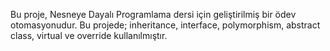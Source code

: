 Bu proje, Nesneye Dayalı Programlama dersi için geliştirilmiş bir ödev otomasyonudur. 
Bu projede; inheritance, interface, polymorphism, abstract class, virtual ve override kullanılmıştır.
